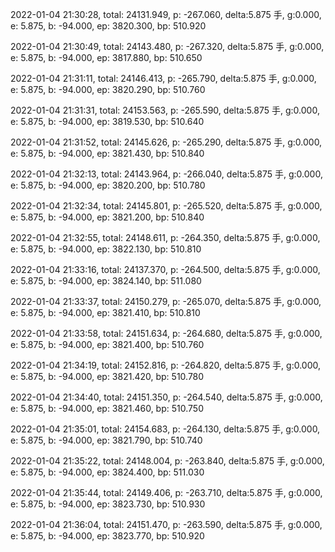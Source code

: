 2022-01-04 21:30:28, total: 24131.949, p: -267.060, delta:5.875 手, g:0.000, e: 5.875, b: -94.000, ep: 3820.300, bp: 510.920

2022-01-04 21:30:49, total: 24143.480, p: -267.320, delta:5.875 手, g:0.000, e: 5.875, b: -94.000, ep: 3817.880, bp: 510.650

2022-01-04 21:31:11, total: 24146.413, p: -265.790, delta:5.875 手, g:0.000, e: 5.875, b: -94.000, ep: 3820.290, bp: 510.760

2022-01-04 21:31:31, total: 24153.563, p: -265.590, delta:5.875 手, g:0.000, e: 5.875, b: -94.000, ep: 3819.530, bp: 510.640

2022-01-04 21:31:52, total: 24145.626, p: -265.290, delta:5.875 手, g:0.000, e: 5.875, b: -94.000, ep: 3821.430, bp: 510.840

2022-01-04 21:32:13, total: 24143.964, p: -266.040, delta:5.875 手, g:0.000, e: 5.875, b: -94.000, ep: 3820.200, bp: 510.780

2022-01-04 21:32:34, total: 24145.801, p: -265.520, delta:5.875 手, g:0.000, e: 5.875, b: -94.000, ep: 3821.200, bp: 510.840

2022-01-04 21:32:55, total: 24148.611, p: -264.350, delta:5.875 手, g:0.000, e: 5.875, b: -94.000, ep: 3822.130, bp: 510.810

2022-01-04 21:33:16, total: 24137.370, p: -264.500, delta:5.875 手, g:0.000, e: 5.875, b: -94.000, ep: 3824.140, bp: 511.080

2022-01-04 21:33:37, total: 24150.279, p: -265.070, delta:5.875 手, g:0.000, e: 5.875, b: -94.000, ep: 3821.410, bp: 510.810

2022-01-04 21:33:58, total: 24151.634, p: -264.680, delta:5.875 手, g:0.000, e: 5.875, b: -94.000, ep: 3821.400, bp: 510.760

2022-01-04 21:34:19, total: 24152.816, p: -264.820, delta:5.875 手, g:0.000, e: 5.875, b: -94.000, ep: 3821.420, bp: 510.780

2022-01-04 21:34:40, total: 24151.350, p: -264.540, delta:5.875 手, g:0.000, e: 5.875, b: -94.000, ep: 3821.460, bp: 510.750

2022-01-04 21:35:01, total: 24154.683, p: -264.130, delta:5.875 手, g:0.000, e: 5.875, b: -94.000, ep: 3821.790, bp: 510.740

2022-01-04 21:35:22, total: 24148.004, p: -263.840, delta:5.875 手, g:0.000, e: 5.875, b: -94.000, ep: 3824.400, bp: 511.030

2022-01-04 21:35:44, total: 24149.406, p: -263.710, delta:5.875 手, g:0.000, e: 5.875, b: -94.000, ep: 3823.730, bp: 510.930

2022-01-04 21:36:04, total: 24151.470, p: -263.590, delta:5.875 手, g:0.000, e: 5.875, b: -94.000, ep: 3823.770, bp: 510.920